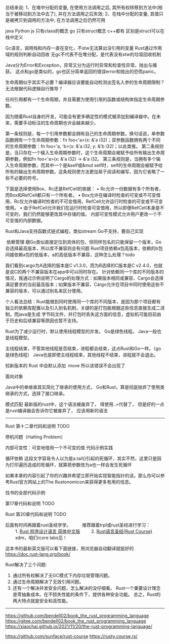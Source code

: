 总结来说:
1、在堆中分配的变量, 在使用方法调用之后, 其所有权转移到方法中(相当于被移动到方法中去了), 并在方法调用之后失效;
2、在栈中分配的变量, 其值只是被拷贝到调用的方法中, 在方法调用之后仍然可用

java Python js 只有class的概念 go 只有struct概念 c++都有 区别是struct可以在栈中定义

Gc语言，调用栈和内存一直在变化，不stw无法算出没引用的变量
Rust通过作用域的规则判断自动回收
无gc不代表不在堆分配，是代表没有stw的垃圾回收机制

Java分为Error和Exception，异常又分为运行时异常和检查性异常。抛出与捕获。
这点和go是类似的，go也区分简单返回的错误error和抛出的恐慌panic。

生命周期似乎其实不必要？编译器应该要能自动检测出签名入参的生命周期限制？
无法根据代码逻辑自行推导？

任何引用都有一个生命周期，并且需要为使用引用的函数或结构体指定生命周期参数。

因为随着Rust自身的开发，可能会有更多确定性的模式被添加到编译器中。在未来，需要手动标注的生命周期也许会越来越少。

第一条规则是，每一个引用参数都会拥有自己的生命周期参数。换句话说，单参数函数拥有一个生命周期参数：fn foo<'a>(x: &'a i32)；双参数函数拥有两个不同的生命周期参数：fn foo<'a, 'b>(x: &'a i32, y: &'b i32)；以此类推。
第二条规则是，当只存在一个输入生命周期参数时，这个生命周期会被赋予给所有输出生命周期参数，例如fn foo<'a>(x: &'a i32) -> &'a i32。
第三条规则是，当拥有多个输入生命周期参数，而其中一个是&self或&mut self时，self的生命周期会被赋予给所有的输出生命周期参数。这条规则使方法更加易于阅读和编写，因为它省略了一些不必要的符号。


下面是选择使用Box<T>、Rc<T>还是RefCell<T>的依据：
• Rc<T>允许一份数据有多个所有者，而Box<T>和RefCell<T>都只有一个所有者。
• Box<T>允许在编译时检查的可变或不可变借用，Rc<T>仅允许编译时检查的不可变借用，RefCell<T>允许运行时检查的可变或不可变借用。
• 由于RefCell<T>允许我们在运行时检查可变借用，所以即便RefCell<T>本身是不可变的，我们仍然能够更改其中存储的值。
内部可变性模式允许用户更改一个不可变值的内部数据。


Rust和Java支持函数式链式编程，类似stream
Go不支持，要自己实现

 依赖管理
跟Go类似直接定位到具体的包，但同样包名的只能保留一个版本，Go会选择最高版本，所以库不兼容则会有问题
Rust项目依赖a包高版本，依赖的b包间接依赖a包的低版本，a的高低版本不兼容，这种怎么处理？todo

我们看到cargo为A选择的版本是C v1.3.0，而为B选择的C版本是C v2.4.0，也就是说C的两个不兼容版本在app中可以同时存在。
针对依赖同一个库的不同版本的情况，我通过示例说明了Cargo的处理方式：如果版本相同或兼容，Cargo会选择满足要求的当前最高版本；如果版本不兼容，Cargo允许在项目中同时使用这些不兼容的版本，可以通过别名来区分使用。

个人看法总结：Rust能做到同时使用同一个库的不同版本，是因为那个项目都有独立的依赖库配置以及引入别名机制，关键的是打包能根据这些信息直接生成二进制。而java是生成 字节码文件，并打包时丢失这方面的信息，虚拟机可能目前由于历史和后续兼容等原因也暂不支持。



Rust为了减少运行时，默认使用线程模型的并发。
Go是绿色线程。
Java一般也是线程模型。

主线程结束，不管其他线程是否结束，进程都会结束，这点Rust和Go一样。（go是绿色线程）
Java也是即使主线程结束，其他线程不结束，进程就不会退出。

较新版本的 Rust 中会默认添加  move 所以该错误不会出现了


面向对象

Java中的单继承其实简化了继承的使用方式， Go和Rust，算是彻底抛弃了使用类继承的方式，选择了接口继承。

模式匹配
最新版的rust中，这个语法被废弃了， 得使用..=代替了， 但是好的一点是rust编译器会告诉你它被废弃了， 应该用新的语法

----


Rust 第十二章代码和说明 TODO

停机问题（Halting Problem）

内部可变性：可变地借用一个不可变的值
代码示例实践

循环依赖
这段文字容易令人以为是a.tail()引起的死循环，其实不然，这里只是因为打印遍历造成的死循环，就算把参数改为a也一样会发生死循环

如果本章的内容引起了你的兴趣并希望立即开始实现智能指针的话，那么你可以参考Rust官方网站上的The Rustonomicon来获得更多有用的信息。

找书的全部代码示例

第17章代码和说明 TODO

Rust 第20章代码和说明 TODO


后面有时间再跟着rust圣经学学。
        推荐跟着trpl或rust圣经进行学习：
        1. [Rust 程序设计语言 简体中文版](https://kaisery.github.io/trpl-zh-cn/)
        2. [Rust语言圣经(Rust Course)](https://course.rs/)
        xdm，咱们rcore labs见！


这本书的最新英文版可以看下面链接，用浏览器自动翻译就挺好的
https://doc.rust-lang.org/book/


Rust解决了三个问题:
1. 通过所有权解决了无GC模式下内存垃圾管理问题。
2. 通过生命周期解决了无效引用问题。
3. 还有一个解决并发安全问题，怎么解决的没仔细看。
Rust一个重要设计理念是零抽象成本。在不损失性能的条件下，提供各种安全功能。
总之，Rust的两大特点就是安全和高性能。

---

https://github.com/bendell02/book_the_rust_programming_language
https://gitee.com/bendell02/book_the_rust_programming_language
https://xiaochai.github.io/2021/11/20/the-rust-programming-language/


https://github.com/sunface/rust-course
https://rusty.course.rs/

